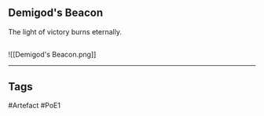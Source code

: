 ## Demigod's Beacon
The light of victory burns eternally.
##
![[Demigod's Beacon.png]]

---
## Tags
#Artefact
#PoE1